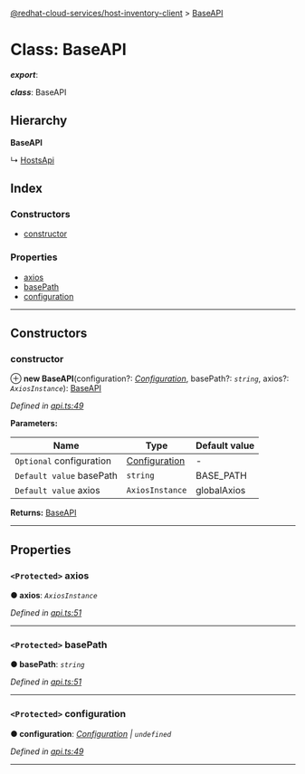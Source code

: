 [@redhat-cloud-services/host-inventory-client](../README.md) > [BaseAPI](../classes/baseapi.md)

# Class: BaseAPI

*__export__*: 

*__class__*: BaseAPI

## Hierarchy

**BaseAPI**

↳  [HostsApi](hostsapi.md)

## Index

### Constructors

* [constructor](baseapi.md#constructor)

### Properties

* [axios](baseapi.md#axios)
* [basePath](baseapi.md#basepath)
* [configuration](baseapi.md#configuration)

---

## Constructors

<a id="constructor"></a>

###  constructor

⊕ **new BaseAPI**(configuration?: *[Configuration](configuration.md)*, basePath?: *`string`*, axios?: *`AxiosInstance`*): [BaseAPI](baseapi.md)

*Defined in [api.ts:49](https://github.com/karelhala/javascript-clients/blob/master/packages/host-inventory/api.ts#L49)*

**Parameters:**

| Name | Type | Default value |
| ------ | ------ | ------ |
| `Optional` configuration | [Configuration](configuration.md) | - |
| `Default value` basePath | `string` |  BASE_PATH |
| `Default value` axios | `AxiosInstance` |  globalAxios |

**Returns:** [BaseAPI](baseapi.md)

___

## Properties

<a id="axios"></a>

### `<Protected>` axios

**● axios**: *`AxiosInstance`*

*Defined in [api.ts:51](https://github.com/karelhala/javascript-clients/blob/master/packages/host-inventory/api.ts#L51)*

___
<a id="basepath"></a>

### `<Protected>` basePath

**● basePath**: *`string`*

*Defined in [api.ts:51](https://github.com/karelhala/javascript-clients/blob/master/packages/host-inventory/api.ts#L51)*

___
<a id="configuration"></a>

### `<Protected>` configuration

**● configuration**: *[Configuration](configuration.md) \| `undefined`*

*Defined in [api.ts:49](https://github.com/karelhala/javascript-clients/blob/master/packages/host-inventory/api.ts#L49)*

___

